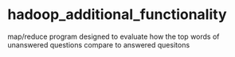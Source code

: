 hadoop_additional_functionality
===============================

map/reduce program designed to evaluate how the top words of unanswered questions compare to answered quesitons
